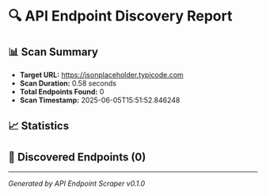 # 🔍 API Endpoint Discovery Report

## 📊 Scan Summary

- **Target URL:** https://jsonplaceholder.typicode.com
- **Scan Duration:** 0.58 seconds
- **Total Endpoints Found:** 0
- **Scan Timestamp:** 2025-06-05T15:51:52.846248

## 📈 Statistics

## 🎯 Discovered Endpoints (0)

---
*Generated by API Endpoint Scraper v0.1.0*